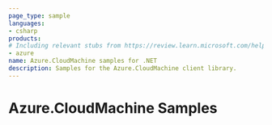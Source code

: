 ```yaml
---
page_type: sample
languages:
- csharp
products:
# Including relevant stubs from https://review.learn.microsoft.com/help/contribute/metadata-taxonomies#product
- azure
name: Azure.CloudMachine samples for .NET
description: Samples for the Azure.CloudMachine client library.
---
```


# Azure.CloudMachine Samples
